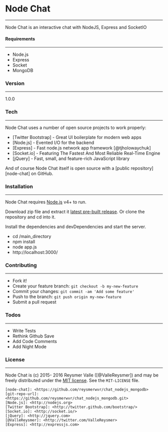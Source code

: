 # Node Chat
***
Node Chat is an interactive chat with NodeJS, Express and SocketIO
#### Requirements
***
  - Node.js 
  - Express
  - Socket
  - MongoDB

### Version
***
1.0.0

### Tech
***

Node Chat uses a number of open source projects to work properly:

* [Twitter Bootstrap] - Great UI boilerplate for modern web apps
* [Node.js] - Evented I/O for the backend
* [Express] - Fast node.js network app framework [@tjholowaychuk]
* [Socket.io] - Featuring The Fastest And Most Reliable Real-Time Engine 
* [jQuery] - Fast, small, and feature-rich JavaScript library

And of course Node Chat itself is open source with a [public repository][node-chat]
 on GitHub.
 
 ### Installation
 ***
 
 Node Chat requires [Node.js](https://nodejs.org/) v4+ to run.
 
 Download zip file and extract it [latest pre-built release](https://github.com/reysmerwvr/chat_nodejs_mongodb). Or clone the repository and cd into it.
 
 Install the dependencies and devDependencies and start the server.
 
 - cd /main_directory
 - npm install
 - node app.js
 - http://localhost:3000/
 
 ### Contributing
 ***
 - Fork it!
 - Create your feature branch:  `git checkout -b my-new-feature`
 - Commit your changes: `git commit -am 'Add some feature'`
 - Push to the branch: `git push origin my-new-feature`
 - Submit a pull request
 
 ### Todos
 ***
  - Write Tests
  - Rethink Github Save
  - Add Code Comments
  - Add Night Mode
 
 ### License
 ***
 Node Chat is (c) 2015- 2016 Reysmer Valle ([@ValleReysmer]) and may be freely distributed under the [MIT license](http://opensource.org/licenses/MIT). See the `MIT-LICENSE` file.
 
 [//]: # (These are reference links used in the body of this note and get stripped out when the markdown processor does its job. There is no need to format nicely because it shouldn't be seen. Thanks SO - http://stackoverflow.com/questions/4823468/store-comments-in-markdown-syntax)
 
    [node-chat]: <https://github.com/reysmerwvr/chat_nodejs_mongodb>
    [git-repo-url]: <https://github.com/reysmerwvr/chat_nodejs_mongodb.git>
    [Node.js]: <http://nodejs.org>
    [Twitter Bootstrap]: <http://twitter.github.com/bootstrap/>
    [Socket.io]: <http://socket.io/>
    [jQuery]: <http://jquery.com>
    [@ValleReysmer]: <http://twitter.com/ValleReysmer>
    [Express]: <http://expressjs.com>
    
